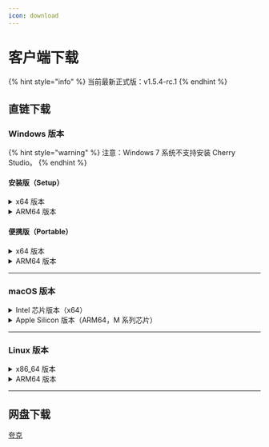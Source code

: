 ```yaml
---
icon: download
---
```


# 客户端下载

{% hint style="info" %}
当前最新正式版：v1.5.4-rc.1
{% endhint %}

## 直链下载

### Windows 版本

{% hint style="warning" %}
注意：Windows 7 系统不支持安装 Cherry Studio。
{% endhint %}

#### 安装版（Setup）

<details>

<summary>x64 版本</summary>

主线路：

【[Cherry Studio 官网](https://cherry-ai.com/download)】 【[GitHub](https://github.com/CherryHQ/cherry-studio/releases/download/v1.5.4-rc.1/Cherry-Studio-1.5.4-rc.1-x64-setup.exe)】

备用线路：

【[线路1](https://download-cf.ocoolai.com/https://github.com/CherryHQ/cherry-studio/releases/download/v1.5.4-rc.1/Cherry-Studio-1.5.4-rc.1-x64-setup.exe)】 【[线路2](https://download.ocoolai.com/https://github.com/CherryHQ/cherry-studio/releases/download/v1.5.4-rc.1/Cherry-Studio-1.5.4-rc.1-x64-setup.exe)】 【[线路3](https://download.ocoolai.online/https://github.com/CherryHQ/cherry-studio/releases/download/v1.5.4-rc.1/Cherry-Studio-1.5.4-rc.1-x64-setup.exe)】

</details>

<details>

<summary>ARM64 版本</summary>

主线路：

【[Cherry Studio 官网](https://cherry-ai.com/download)】 【[GitHub](https://github.com/CherryHQ/cherry-studio/releases/download/v1.5.4-rc.1/Cherry-Studio-1.5.4-rc.1-arm64-setup.exe)】

备用线路：

【[线路1](https://download-cf.ocoolai.com/https://github.com/CherryHQ/cherry-studio/releases/download/v1.5.4-rc.1/Cherry-Studio-1.5.4-rc.1-arm64-setup.exe)】 【[线路2](https://download.ocoolai.com/https://github.com/CherryHQ/cherry-studio/releases/download/v1.5.4-rc.1/Cherry-Studio-1.5.4-rc.1-arm64-setup.exe)】 【[线路3](https://download.ocoolai.online/https://github.com/CherryHQ/cherry-studio/releases/download/v1.5.4-rc.1/Cherry-Studio-1.5.4-rc.1-arm64-setup.exe)】

</details>

#### 便携版（Portable）

<details>

<summary>x64 版本</summary>

主线路：

【[Cherry Studio 官网](https://cherry-ai.com/download)】 【[GitHub](https://github.com/CherryHQ/cherry-studio/releases/download/v1.5.4-rc.1/Cherry-Studio-1.5.4-rc.1-x64-portable.exe)】

备用线路：

【[线路1](https://download-cf.ocoolai.com/https://github.com/CherryHQ/cherry-studio/releases/download/v1.5.4-rc.1/Cherry-Studio-1.5.4-rc.1-x64-portable.exe)】 【[线路2](https://download.ocoolai.com/https://github.com/CherryHQ/cherry-studio/releases/download/v1.5.4-rc.1/Cherry-Studio-1.5.4-rc.1-x64-portable.exe)】 【[线路3](https://download.ocoolai.online/https://github.com/CherryHQ/cherry-studio/releases/download/v1.5.4-rc.1/Cherry-Studio-1.5.4-rc.1-x64-portable.exe)】

</details>

<details>

<summary>ARM64 版本</summary>

主线路：

【[Cherry Studio 官网](https://cherry-ai.com/download)】 【[GitHub](https://github.com/CherryHQ/cherry-studio/releases/download/v1.5.4-rc.1/Cherry-Studio-1.5.4-rc.1-arm64-portable.exe)】

备用线路：

【[线路1](https://download-cf.ocoolai.com/https://github.com/CherryHQ/cherry-studio/releases/download/v1.5.4-rc.1/Cherry-Studio-1.5.4-rc.1-arm64-portable.exe)】 【[线路2](https://download.ocoolai.com/https://github.com/CherryHQ/cherry-studio/releases/download/v1.5.4-rc.1/Cherry-Studio-1.5.4-rc.1-arm64-portable.exe)】 【[线路3](https://download.ocoolai.online/https://github.com/CherryHQ/cherry-studio/releases/download/v1.5.4-rc.1/Cherry-Studio-1.5.4-rc.1-arm64-portable.exe)】

</details>

***

### macOS 版本

<details>

<summary>Intel 芯片版本（x64）</summary>

主线路：

【[Cherry Studio 官网](https://cherry-ai.com/download)】 【[GitHub](https://github.com/CherryHQ/cherry-studio/releases/download/v1.5.4-rc.1/Cherry-Studio-1.5.4-rc.1-x64.dmg)】

备用线路：

【[线路1](https://download-cf.ocoolai.com/https://github.com/CherryHQ/cherry-studio/releases/download/v1.5.4-rc.1/Cherry-Studio-1.5.4-rc.1-x64.dmg)】 【[线路2](https://download.ocoolai.com/https://github.com/CherryHQ/cherry-studio/releases/download/v1.5.4-rc.1/Cherry-Studio-1.5.4-rc.1-x64.dmg)】 【[线路3](https://download.ocoolai.online/https://github.com/CherryHQ/cherry-studio/releases/download/v1.5.4-rc.1/Cherry-Studio-1.5.4-rc.1-x64.dmg)】

</details>

<details>

<summary>Apple Silicon 版本（ARM64，M 系列芯片）</summary>

主线路：

【[Cherry Studio 官网](https://cherry-ai.com/download)】 【[GitHub](https://github.com/CherryHQ/cherry-studio/releases/download/v1.5.4-rc.1/Cherry-Studio-1.5.4-rc.1-arm64.dmg)】

备用线路：

【[线路1](https://download-cf.ocoolai.com/https://github.com/CherryHQ/cherry-studio/releases/download/v1.5.4-rc.1/Cherry-Studio-1.5.4-rc.1-arm64.dmg)】 【[线路2](https://download.ocoolai.com/https://github.com/CherryHQ/cherry-studio/releases/download/v1.5.4-rc.1/Cherry-Studio-1.5.4-rc.1-arm64.dmg)】 【[线路3](https://download.ocoolai.online/https://github.com/CherryHQ/cherry-studio/releases/download/v1.5.4-rc.1/Cherry-Studio-1.5.4-rc.1-arm64.dmg)】

</details>

***

### Linux 版本

<details>

<summary>x86_64 版本</summary>

主线路：

【[Cherry Studio 官网](https://cherry-ai.com/download)】 【[GitHub](https://github.com/CherryHQ/cherry-studio/releases/download/v1.5.4-rc.1/Cherry-Studio-1.5.4-rc.1-x86_64.AppImage)】

备用线路：

【[线路1](https://download-cf.ocoolai.com/https://github.com/CherryHQ/cherry-studio/releases/download/v1.5.4-rc.1/Cherry-Studio-1.5.4-rc.1-x86_64.AppImage)】 【[线路2](https://download.ocoolai.com/https://github.com/CherryHQ/cherry-studio/releases/download/v1.5.4-rc.1/Cherry-Studio-1.5.4-rc.1-x86_64.AppImage)】 【[线路3](https://download.ocoolai.online/https://github.com/CherryHQ/cherry-studio/releases/download/v1.5.4-rc.1/Cherry-Studio-1.5.4-rc.1-x86_64.AppImage)】

</details>

<details>

<summary>ARM64 版本</summary>

主线路：

【[Cherry Studio 官网](https://cherry-ai.com/download)】 【[GitHub](https://github.com/CherryHQ/cherry-studio/releases/download/v1.5.4-rc.1/Cherry-Studio-1.5.4-rc.1-arm64.AppImage)】

备用线路：

【[线路1](https://download-cf.ocoolai.com/https://github.com/CherryHQ/cherry-studio/releases/download/v1.5.4-rc.1/Cherry-Studio-1.5.4-rc.1-arm64.AppImage)】 【[线路2](https://download.ocoolai.com/https://github.com/CherryHQ/cherry-studio/releases/download/v1.5.4-rc.1/Cherry-Studio-1.5.4-rc.1-arm64.AppImage)】 【[线路3](https://download.ocoolai.online/https://github.com/CherryHQ/cherry-studio/releases/download/v1.5.4-rc.1/Cherry-Studio-1.5.4-rc.1-arm64-AppImage)】

</details>

***

## 网盘下载

[夸克](https://pan.quark.cn/s/c8533a1ec63e#/list/share)
